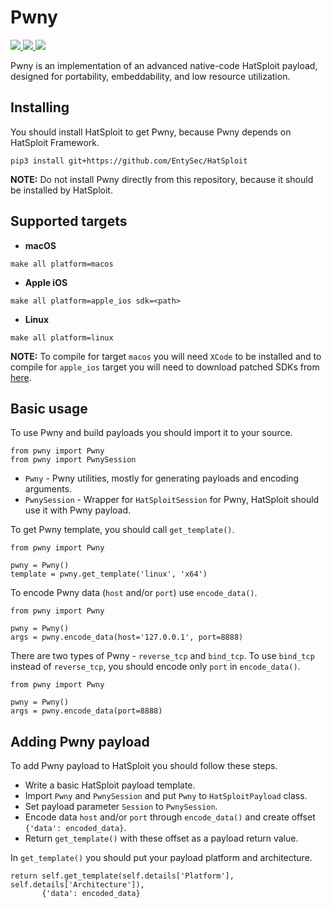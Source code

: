 # Pwny

<p>
    <a href="https://entysec.netlify.app">
        <img src="https://img.shields.io/badge/developer-EntySec-3572a5.svg">
    </a>
    <a href="https://github.com/EntySec/Pwny">
        <img src="https://img.shields.io/badge/language-C-grey.svg">
    </a>
    <a href="https://github.com/EntySec/Pwny/stargazers">
        <img src="https://img.shields.io/github/stars/EntySec/Pwny?color=yellow">
    </a>
</p>

Pwny is an implementation of an advanced native-code HatSploit payload, designed for portability, embeddability, and low resource utilization.

## Installing

You should install HatSploit to get Pwny, because Pwny depends on HatSploit Framework.

```
pip3 install git+https://github.com/EntySec/HatSploit
```

**NOTE:** Do not install Pwny directly from this repository, because it should be installed by HatSploit.

## Supported targets

* **macOS**

```shell
make all platform=macos
```

* **Apple iOS**

```shell
make all platform=apple_ios sdk=<path>
```

* **Linux**

```shell
make all platform=linux
```

**NOTE:** To compile for target `macos` you will need `XCode` to be installed and to compile for `apple_ios` target you will need to download patched SDKs from [here](https://github.com/theos/sdks).

## Basic usage

To use Pwny and build payloads you should import it to your source.

```python3
from pwny import Pwny
from pwny import PwnySession
```

* `Pwny` - Pwny utilities, mostly for generating payloads and encoding arguments.
* `PwnySession` - Wrapper for `HatSploitSession` for Pwny, HatSploit should use it with Pwny payload.

To get Pwny template, you should call `get_template()`.

```python3
from pwny import Pwny

pwny = Pwny()
template = pwny.get_template('linux', 'x64')
```

To encode Pwny data (`host` and/or `port`) use `encode_data()`.

```python3
from pwny import Pwny

pwny = Pwny()
args = pwny.encode_data(host='127.0.0.1', port=8888)
```

There are two types of Pwny - `reverse_tcp` and `bind_tcp`. To use `bind_tcp` instead of `reverse_tcp`, you should encode only `port` in `encode_data()`.

```python3
from pwny import Pwny

pwny = Pwny()
args = pwny.encode_data(port=8888)
```

## Adding Pwny payload

To add Pwny payload to HatSploit you should follow these steps.

* Write a basic HatSploit payload template.
* Import `Pwny` and `PwnySession` and put `Pwny` to `HatSploitPayload` class.
* Set payload parameter `Session` to `PwnySession`.
* Encode data `host` and/or `port` through `encode_data()` and create offset `{'data': encoded_data}`.
* Return `get_template()` with these offset as a payload return value.

In `get_template()` you should put your payload platform and architecture.

```python3
return self.get_template(self.details['Platform'], self.details['Architecture']),
       {'data': encoded_data}
```
